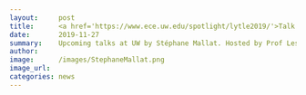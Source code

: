 ```yaml
---
layout:     post
title:      <a href='https://www.ece.uw.edu/spotlight/lytle2019/'>Talk Announcement</a>
date:       2019-11-27
summary:    Upcoming talks at UW by Stéphane Mallat. Hosted by Prof Les Atlas and PI Maryam Fazel, Stéphane will be visiting on Tuesday December 3rd. During his visit, Stéphane will give two talks. The first talk is the ECE colloquium titled Interpretable Deep Networks for Classification, Generation and Physics. The second talk is the ECE Lytle Lecture titled Mathematical Mysteries of Deep Neural Networks. Details can be found <a href='https://www.ece.uw.edu/lytle-lecture-series/'>here</a>. 
author:     
image:      /images/StephaneMallat.png
image_url:  
categories: news
---
```

